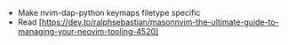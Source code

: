 - Make nvim-dap-python keymaps filetype specific
- Read [https://dev.to/ralphsebastian/masonnvim-the-ultimate-guide-to-managing-your-neovim-tooling-4520]
